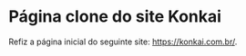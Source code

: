 <h1>Página clone do site Konkai</h1>

Refiz a página inicial do seguinte site: https://konkai.com.br/.
